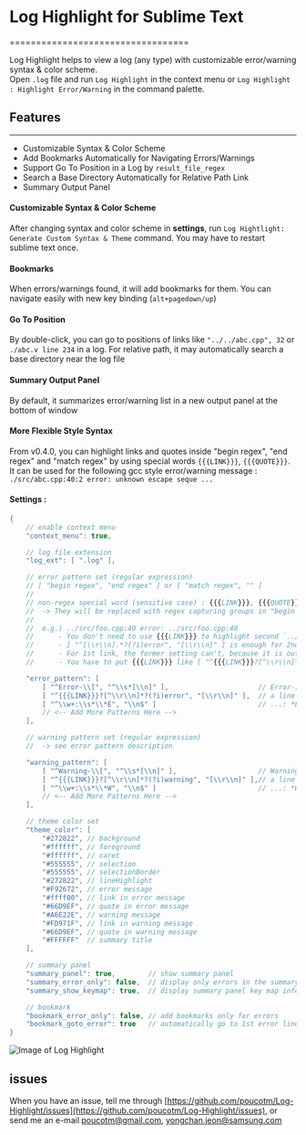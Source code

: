 # Log Highlight for Sublime Text
==================================

Log Highlight helps to view a log (any type) with customizable error/warning syntax & color scheme.  
Open `.log` file and run `Log Highlight` in the context menu or `Log Highlight : Highlight Error/Warning` in the command palette.

## Features
***********

 * Customizable Syntax & Color Scheme
 * Add Bookmarks Automatically for Navigating Errors/Warnings
 * Support Go To Position in a Log by `result_file_regex`
 * Search a Base Directory Automatically for Relative Path Link
 * Summary Output Panel

#### Customizable Syntax & Color Scheme

After changing syntax and color scheme in **settings**, run `Log Hightlight: Generate Custom Syntax & Theme` command. You may have to restart sublime text once.

#### Bookmarks

When errors/warnings found, it will add bookmarks for them. You can navigate easily with new key binding (`alt+pagedown/up`)

#### Go To Position

By double-click, you can go to positions of links like `"../../abc.cpp", 32` or `./abc.v line 234` in a log. For relative path, it may automatically search a base directory near the log file

#### Summary Output Panel

By default, it summarizes error/warning list in a new output panel at the bottom of window

#### More Flexible Style Syntax

From v0.4.0, you can highlight links and quotes inside "begin regex", "end regex" and "match regex" by using special words `{{{LINK}}}`, `{{{QUOTE}}}`. It can be used for the following gcc style error/warning message : `./src/abc.cpp:40:2 error: unknown escape seque ...`

#### Settings :

```java
{
	// enable context menu
	"context_menu": true,

	// log file extension
	"log_ext": [ ".log" ],

	// error pattern set (regular expression)
	// [ "begin regex", "end regex" ] or [ "match regex", "" ]
	//
	// non-regex special word (sensitive case) : {{{LINK}}}, {{{QUOTE}}}
	//  -> They will be replaced with regex capturing groups in "begin regex", "end regex" or "match regex" for LINK regex, QUOTE regex
	//
	//  e.g.) ../src/foo.cpp:40 error: ../src/foo.cpp:40
	//      - You don't need to use {{{LINK}}} to highlight second `../src/foo.cpp` link, because it is inside begin ~ end
	//      - [ "^[\\r\\n].*?(?i)error", "[\\r\\n]" ] is enough for 2nd link
	//      - For 1st link, the former setting can't, because it is outside begin ~ end
	//      - You have to put {{{LINK}}} like [ "^{{{LINK}}}?[^\\r\\n]*?(?i)error", "[\\r\\n]" ]

	"error_pattern": [
		[ "^Error-\\[", "^\\s*[\\n]" ],                      // Error-[ ~ next empty line (multi-line)
		[ "^{{{LINK}}}?[^\\r\\n]*?(?i)error", "[\\r\\n]" ],  // a line including 'error' with ignore case with a link in front of 'error'
		[ "^\\w+:\\s*\\*E", "\\n$" ]                         // ...: *E ... (single line)
		// <-- Add More Patterns Here -->
	],

	// warning pattern set (regular expression)
	//  -> see error pattern description

	"warning_pattern": [
		[ "^Warning-\\[", "^\\s*[\\n]" ],                    // Warning-[ ~ next empty line (multi-line)
		[ "^{{{LINK}}}?[^\\r\\n]*?(?i)warning", "[\\r\\n]" ],// a line including 'warning' with ignore case with a link in front of 'warning'
		[ "^\\w+:\\s*\\*W", "\\n$" ]                         // ...: *W ... (single line)
		// <-- Add More Patterns Here -->
	],

	// theme color set
	"theme_color": [
		"#272822", // background
		"#ffffff", // foreground
		"#ffffff", // caret
		"#555555", // selection
		"#555555", // selectionBorder
		"#272822", // lineHighlight
		"#F92672", // error message
		"#ffff00", // link in error message
		"#66D9EF", // quote in error message
		"#A6E22E", // warning message
		"#FD971F", // link in warning message
		"#66D9EF", // quote in warning message
		"#FFFFFF"  // summary title
	],

	// summary panel
	"summary_panel": true,        // show summary panel
	"summary_error_only": false,  // display only errors in the summary panel
	"summary_show_keymap": true,  // display summary panel key map information

	// bookmark
	"bookmark_error_only": false, // add bookmarks only for errors
	"bookmark_goto_error": true   // automatically go to 1st error line
}
```

![Image of Log Highlight](https://raw.githubusercontent.com/poucotm/Links/master/image/log_highlight.gif)

## issues

When you have an issue, tell me through [https://github.com/poucotm/Log-Highlight/issues](https://github.com/poucotm/Log-Highlight/issues), or send me an e-mail poucotm@gmail.com, yongchan.jeon@samsung.com
